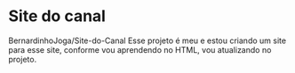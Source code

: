 # Site do canal
BernardinhoJoga/Site-do-Canal
Esse projeto é meu e estou criando um site para esse site, conforme vou aprendendo no HTML, vou atualizando no projeto.